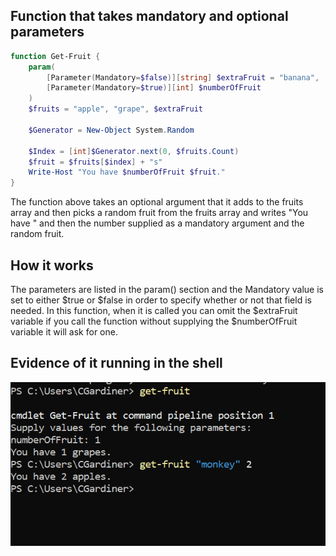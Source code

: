 ## Function that takes mandatory and optional parameters

```PowerShell
function Get-Fruit {
	param(
		[Parameter(Mandatory=$false)][string] $extraFruit = "banana",
		[Parameter(Mandatory=$true)][int] $numberOfFruit
	)
	$fruits = "apple", "grape", $extraFruit

	$Generator = New-Object System.Random

	$Index = [int]$Generator.next(0, $fruits.Count)
	$fruit = $fruits[$index] + "s"
	Write-Host "You have $numberOfFruit $fruit."
}
```
The function above takes an optional argument that it adds to the fruits array and then picks a random fruit from the fruits array and writes "You have " and then the number supplied as a mandatory argument and the random fruit.

## How it works
The parameters are listed in the param() section and the Mandatory value is set to either $true or $false in order to specify whether or not that field is needed. In this function, when it is called you can omit the $extraFruit variable if you call the function without supplying the $numberOfFruit variable it will ask for one.

## Evidence of it running in the shell
![PowerShell Mandatory Function](./images/PowerShellMandatoryFunction.png)